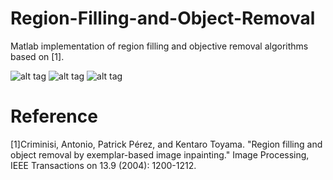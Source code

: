 # Region-Filling-and-Object-Removal
Matlab implementation of region filling and objective removal algorithms based on [1].

![alt tag](https://github.com/IouJenLiu/Region-Filling-and-Object-Removal/blob/master/samples/river.jpg)
![alt tag](https://github.com/IouJenLiu/Region-Filling-and-Object-Removal/blob/master/results/street_light_small_hole_mask.jpg)
![alt tag](https://github.com/IouJenLiu/Region-Filling-and-Object-Removal/blob/master/results/street_light_small_hole.jpg)

# Reference
[1]Criminisi, Antonio, Patrick Pérez, and Kentaro Toyama. "Region filling and object removal by exemplar-based image inpainting." Image Processing, IEEE Transactions on 13.9 (2004): 1200-1212.
